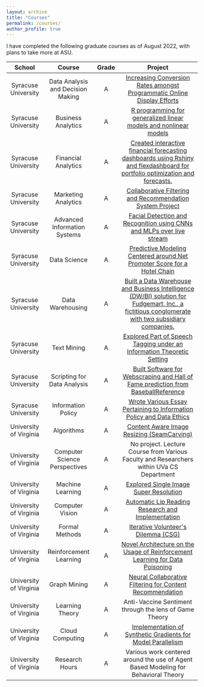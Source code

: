 ```yaml
---
layout: archive
title: "Courses"
permalink: /courses/
author_profile: true
---
```


I have completed the following graduate courses as of August 2022, with plans to take more at ASU.

| School | Course | Grade | Project |
|:--------:|:--------:|:---------:|:---------:|
|Syracuse University| Data Analysis and Decision Making | A | [Increasing Conversion Rates amongst Programmatic Online Display Efforts](https://github.com/jacobdineen/syracuse/blob/master/Data%20Analysis/Homework%20Assignments/Storyboard_SCM638_Jacob%20Dineen.ppt) |
|Syracuse University| Business Analytics | A  | [R programming for generalized linear models and nonlinear models](https://github.com/jacobdineen/syracuse/tree/master/Business%20Analytics/Homeworks)   |
|Syracuse University| Financial Analytics | A  | [Created interactive financial forecasting dashboards using Rshiny and flexdashboard for portfolio optimization and forecasts.](https://github.com/jacobdineen/syracuse/tree/master/Financial%20Analytics-%20Fin%20654/FinalProject)   |
|Syracuse University| Marketing Analytics | A   | [Collaborative Filtering and Recommendation System Project](https://github.com/jacobdineen/syracuse/tree/master/Marketing%20Analytics/Final%20Project)   |
|Syracuse University| Advanced Information Systems |  A  | [Facial Detection and Recognition using CNNs and MLPs over live stream](https://github.com/jacobdineen/syracuse/tree/master/Advanced%20Info%20Analytics-%20IST%20718/Homework/Project)    |
|Syracuse University| Data Science | A   | [Predictive Modeling Centered around Net Promoter Score for a Hotel Chain](https://github.com/jacobdineen/syracuse/tree/master/IST%20687%20Applied%20Data%20Science/Project/Final)    |
|Syracuse University| Data Warehousing | A    | [Built a Data Warehouse and Business Intelligence (DW/BI) solution for Fudgemart, Inc., a fictitious conglomerate with two subsidiary companies.](https://github.com/jacobdineen/syracuse/tree/master/IST%20722%20Data%20Warehouse/Project)    |
|Syracuse University| Text Mining | A    | [Explored Part of Speech Tagging under an Information Theoretic Setting](https://github.com/jacobdineen/syracuse/tree/master/Text%20Mining/FP_TM)    |
|Syracuse University| Scripting for Data Analysis | A    | [Built Software for Webscraping and Hall of Fame prediction from BaseballReference](https://github.com/jacobdineen/syracuse/tree/master/Scripting%20for%20Data%20Analysis/FinalProject)   |
|Syracuse University| Information Policy | A   | [Wrote Various Essay Pertaining to Information Policy and Data Ethics](https://github.com/jacobdineen/syracuse/tree/master/Information%20Policy/Assignments)    |
|University of Virginia| Algorithms | A   | [Content Aware Image Resizing (SeamCarving)](https://github.com/jacobdineen/seamcarving)    |
|University of Virginia| Computer Science Perspectives | A   | No project. Lecture Course from Various Faculty and Researchers within UVa CS Department   |
|University of Virginia| Machine Learning | A   | [Explored Single Image Super Resolution](https://github.com/jacobdineen/SISR)   |
|University of Virginia| Computer Vision | A    | [Automatic Lip Reading Research and Implementation](https://github.com/jacobdineen/automatic_lip_reading)   |
|University of Virginia| Formal Methods | A   | [Iterative Volunteer's Dilemma (CSG)](https://github.com/jacobdineen/volunteergame_)   |
|University of Virginia| Reinforcement Learning | A   | [Novel Architecture on the Usage of Reinforcement Learning for Data Poisoning](https://github.com/jacobdineen/RL4DataPoisoning)    |
|University of Virginia| Graph Mining | A   | [Neural Collaborative Filtering for Content Recommendation](https://github.com/jacobdineen/gm_finalproject)   |
|University of Virginia| Learning Theory | A    | Anti-Vaccine Sentiment through the lens of Game Theory   |
|University of Virginia| Cloud Computing | A | [Implementation of Synthetic Gradients for Model Parallelism](https://github.com/jacobdineen/synthetic_grads)   |
|University of Virginia| Research Hours | A   | Various work centered around the use of Agent Based Modeling for Behavioral Theory   |